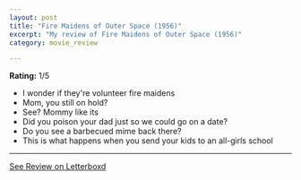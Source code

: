 ```yaml
---
layout: post
title: "Fire Maidens of Outer Space (1956)"
excerpt: "My review of Fire Maidens of Outer Space (1956)"
category: movie_review

---
```


**Rating:** 1/5

* I wonder if they're volunteer fire maidens
* Mom, you still on hold?
* See? Mommy like its
* Did you poison your dad just so we could go on a date?
* Do you see a barbecued mime back there?
* This is what happens when you send your kids to an all-girls school

<hr>

[See Review on Letterboxd](https://boxd.it/52f0dn)
